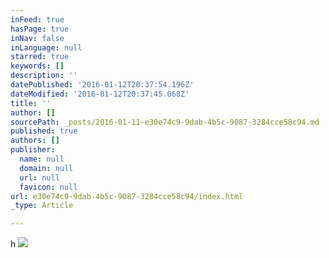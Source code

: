 ```yaml
---
inFeed: true
hasPage: true
inNav: false
inLanguage: null
starred: true
keywords: []
description: ''
datePublished: '2016-01-12T20:37:54.196Z'
dateModified: '2016-01-12T20:37:45.068Z'
title: ''
author: []
sourcePath: _posts/2016-01-11-e30e74c9-9dab-4b5c-9087-3284cce58c94.md
published: true
authors: []
publisher:
  name: null
  domain: null
  url: null
  favicon: null
url: e30e74c9-9dab-4b5c-9087-3284cce58c94/index.html
_type: Article

---
```

h
![](https://the-grid-user-content.s3-us-west-2.amazonaws.com/0428c9c4-be33-490d-8cee-2abeaa2f16df.jpg)